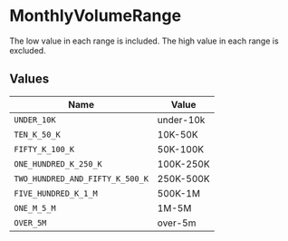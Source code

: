 # MonthlyVolumeRange

The low value in each range is included. The high value in each range is excluded.


## Values

| Name                            | Value                           |
| ------------------------------- | ------------------------------- |
| `UNDER_10K`                     | under-10k                       |
| `TEN_K_50_K`                    | 10K-50K                         |
| `FIFTY_K_100_K`                 | 50K-100K                        |
| `ONE_HUNDRED_K_250_K`           | 100K-250K                       |
| `TWO_HUNDRED_AND_FIFTY_K_500_K` | 250K-500K                       |
| `FIVE_HUNDRED_K_1_M`            | 500K-1M                         |
| `ONE_M_5_M`                     | 1M-5M                           |
| `OVER_5M`                       | over-5m                         |